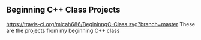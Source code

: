 Beginning C++ Class Projects
-------------

https://travis-ci.org/micah686/BegininngC-Class.svg?branch=master
These are the projects from my beginning C++ class